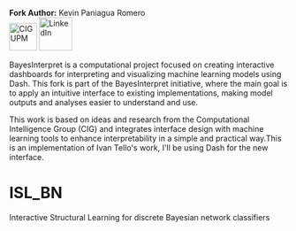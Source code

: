 **Fork Author:** Kevin Paniagua Romero  
[<img src="https://cig.fi.upm.es/wp-content/uploads/2023/11/cropped-logo_CIG.png" alt="CIG UPM" width="50">](https://cig.fi.upm.es)
[<img src="https://upload.wikimedia.org/wikipedia/commons/c/ca/LinkedIn_logo_initials.png" alt="LinkedIn" width="60">](https://www.linkedin.com/in/kevinpr/)


BayesInterpret is a computational project focused on creating interactive dashboards for interpreting and visualizing machine learning models using Dash. This fork is part of the BayesInterpret initiative, where the main goal is to apply an intuitive interface to existing implementations, making model outputs and analyses easier to understand and use.

This work is based on ideas and research from the Computational Intelligence Group (CIG) and integrates interface design with machine learning tools to enhance interpretability in a simple and practical way.This is an implementation of Ivan Tello's work, I'll be using Dash for the new interface. 


# ISL_BN
Interactive Structural Learning for discrete Bayesian network classifiers

